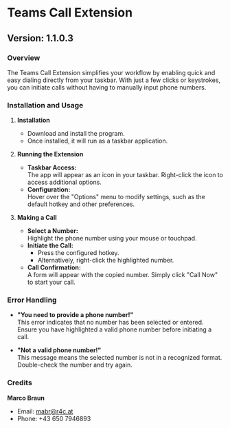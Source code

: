 # Teams Call Extension

## Version: 1.1.0.3

### Overview
The Teams Call Extension simplifies your workflow by enabling quick and easy dialing directly from your taskbar. With just a few clicks or keystrokes, you can initiate calls without having to manually input phone numbers.

### Installation and Usage
1. **Installation**  
   - Download and install the program.
   - Once installed, it will run as a taskbar application.

2. **Running the Extension**  
   - **Taskbar Access:**  
     The app will appear as an icon in your taskbar. Right-click the icon to access additional options.
   - **Configuration:**  
     Hover over the "Options" menu to modify settings, such as the default hotkey and other preferences.

3. **Making a Call**  
   - **Select a Number:**  
     Highlight the phone number using your mouse or touchpad.
   - **Initiate the Call:**  
     - Press the configured hotkey.
     - Alternatively, right-click the highlighted number.
   - **Call Confirmation:**  
     A form will appear with the copied number. Simply click "Call Now" to start your call.

### Error Handling
- **"You need to provide a phone number!"**  
  This error indicates that no number has been selected or entered. Ensure you have highlighted a valid phone number before initiating a call.
  
- **"Not a valid phone number!"**  
  This message means the selected number is not in a recognized format. Double-check the number and try again.

### Credits
**Marco Braun**  
- Email: [mabr@r4c.at](mailto:mabr@r4c.at)  
- Phone: +43 650 7946893
